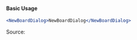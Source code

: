 #### Basic Usage

```jsx
<NewBoardDialog>NewBoardDialog</NewBoardDialog>
```

Source:

```js { "file": "./NewBoardDialog.js" }
```
